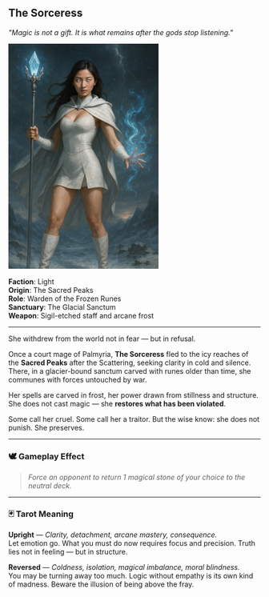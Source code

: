 ## The Sorceress

*"Magic is not a gift. It is what remains after the gods stop listening."*

<img src="../resources/images/cards/characters/the-sorceress.png" width="300px"/>

**Faction**: Light  
**Origin**: The Sacred Peaks   
**Role**: Warden of the Frozen Runes  
**Sanctuary**: The Glacial Sanctum  
**Weapon**: Sigil-etched staff and arcane frost

---

She withdrew from the world not in fear — but in refusal.

Once a court mage of Palmyria, **The Sorceress** fled to the icy reaches of the **Sacred Peaks** after the Scattering, seeking clarity in cold and silence. There, in a glacier-bound sanctum carved with runes older than time, she communes with forces untouched by war.

Her spells are carved in frost, her power drawn from stillness and structure. She does not cast magic — she **restores what has been violated**.

Some call her cruel. Some call her a traitor. But the wise know: she does not punish. She preserves.

---

### 🕊 Gameplay Effect

> *Force an opponent to return 1 magical stone of your choice to the neutral deck.*

---

### 🃏 Tarot Meaning

**Upright** — *Clarity, detachment, arcane mastery, consequence.*  
Let emotion go. What you must do now requires focus and precision. Truth lies not in feeling — but in structure.

**Reversed** — *Coldness, isolation, magical imbalance, moral blindness.*  
You may be turning away too much. Logic without empathy is its own kind of madness. Beware the illusion of being above the fray.
